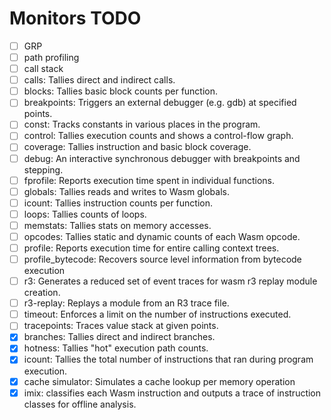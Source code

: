 # Monitors TODO #

- [ ] GRP
- [ ] path profiling
- [ ] call stack
- [ ] calls: Tallies direct and indirect calls.
- [ ] blocks: Tallies basic block counts per function.
- [ ] breakpoints: Triggers an external debugger (e.g. gdb) at specified points.
- [ ] const: Tracks constants in various places in the program.
- [ ] control: Tallies execution counts and shows a control-flow graph.
- [ ] coverage: Tallies instruction and basic block coverage.
- [ ] debug: An interactive synchronous debugger with breakpoints and stepping.
- [ ] fprofile: Reports execution time spent in individual functions.
- [ ] globals: Tallies reads and writes to Wasm globals.
- [ ] icount: Tallies instruction counts per function.
- [ ] loops: Tallies counts of loops.
- [ ] memstats: Tallies stats on memory accesses.
- [ ] opcodes: Tallies static and dynamic counts of each Wasm opcode.
- [ ] profile: Reports execution time for entire calling context trees.
- [ ] profile_bytecode: Recovers source level information from bytecode execution
- [ ] r3: Generates a reduced set of event traces for wasm r3 replay module creation.
- [ ] r3-replay:     Replays a module from an R3 trace file.
- [ ] timeout: Enforces a limit on the number of instructions executed.
- [ ] tracepoints: Traces value stack at given points.
- [x] branches: Tallies direct and indirect branches.
- [x] hotness: Tallies "hot" execution path counts.
- [x] icount: Tallies the total number of instructions that ran during program execution.
- [x] cache simulator: Simulates a cache lookup per memory operation
- [x] imix: classifies each Wasm instruction and outputs a trace of instruction classes for offline analysis.
